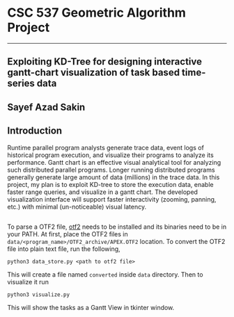 # CSC 537 Geometric Algorithm Project

----

## Exploiting KD-Tree for designing interactive gantt-chart visualization of task based time-series data
## Sayef Azad Sakin

## Introduction
Runtime parallel program analysts generate trace data, event logs of historical program execution, and visualize their programs to analyze its performance. Gantt chart is an effective visual analytical tool for analyzing such distributed parallel programs. Longer running distributed programs generally generate large amount of data (millions) in the trace data. In this project, my plan is to exploit KD-tree to store the execution data, enable faster range queries, and visualize in a gantt chart. The developed visualization interface will support faster interactivity (zooming, panning, etc.) with minimal (un-noticeable) visual latency.

##

To parse a OTF2 file, [otf2](https://www.vi-hps.org/projects/score-p/) needs to be installed and its binaries need to be in your PATH. At first, place the 
OTF2 files in `data/<program_name>/OTF2_archive/APEX.OTF2` location. To convert the OTF2 file into plain text file, run the following,
```shell
python3 data_store.py <path to otf2 file>
```
This will create a file named `converted` inside `data` directory. Then to visualize it run
```shell
python3 visualize.py
```
This will show the tasks as a Gantt View in tkinter window.